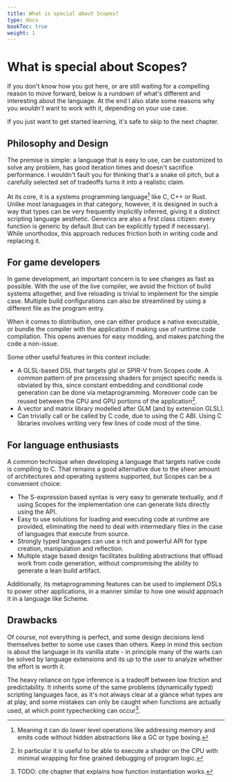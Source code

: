 ```yaml
---
title: What is special about Scopes?
type: docs
bookToc: true
weight: 1
---
```


# What is special about Scopes?

If you don't know how you got here, or are still waiting for a compelling reason to move forward,
below is a rundown of what's different and interesting about the language. At the end I also
state some reasons why you _wouldn't_ want to work with it, depending on your use case.

If you just want to get started learning, it's safe to skip to the next chapter.

## Philosophy and Design

The premise is simple: a language that is easy to use, can be customized to solve any problem, has good iteration times and doesn't sacrifice performance. I wouldn't fault you for thinking that's a snake oil pitch, but a carefully selected set of tradeoffs turns it into a realistic claim.

At its core, it is a systems programming language[^1] like C, C++ or Rust. Unlike most lanaguages in that category, however, it is designed in such a way that types can be very frequently implicitly inferred, giving it a distinct scripting language aesthetic. Generics are also a first class citizen: every function is generic by default (but can be explicitly typed if necessary). While unorthodox, this approach reduces friction both in writing code and replacing it.

## For game developers

In game development, an important concern is to see changes as fast as possible. With the use of the live compiler, we avoid the friction of build systems altogether, and live reloading is trivial to implement for the simple case. Multiple build configurations can also be streamlined by using a different file as the program entry. 

When it comes to distribution, one can either produce a native executable, or bundle the compiler with the application if making use of runtime code compilation. This opens avenues for easy modding, and makes patching the code a non-issue.

Some other useful features in this context include:

- A GLSL-based DSL that targets glsl or SPIR-V from Scopes code. A common pattern of pre processing shaders for project specific needs is obviated by this, since constant embedding and conditional code generation can be done via metaprogramming. Moreover code can be reused between the CPU and GPU portions of the application[^2].
- A vector and matrix library modelled after GLM (and by extension GLSL).
- Can trivially call or be called by C code, due to using the C ABI. Using C libraries involves writing very few lines of code most of the time.

## For language enthusiasts

A common technique when developing a language that targets native code is compiling to C. That remains a good alternative due to the sheer amount of architectures and operating systems supported, but Scopes can be a convenient choice:
- The S-expression based syntax is very easy to generate textually, and if using Scopes for the implementation one can generate lists directly using the API.
- Easy to use solutions for loading and executing code at runtime are provided, eliminating the need to deal with intermediary files in the case of languages that execute from source.
- Strongly typed languages can use a rich and powerful API for type creation, manipulation and reflection.
- Multiple stage based design facilitates building abstractions that offload work from code generation, without compromising the ability to generate a lean build artifact.

Additionally, its metaprogramming features can be used to implement DSLs to power other applications, in a manner similar to how one would approach it in a language like Scheme.

## Drawbacks

Of course, not everything is perfect, and some design decisions lend themselves better to some use cases than others. Keep in mind this section is about the language in its vanilla state - in principle many of the warts can be solved by language extensions and its up to the user to analyze whether the effort is worth it.

The heavy reliance on type inference is a tradeoff between low friction and predictability. It inherits some of the same problems (dynamically typed) scripting languages face, as it's not always clear at a glance what types are at play, and some mistakes can only be caught when functions are actually used, at which point typechecking can occur[^3]. 

[^1]: Meaning it can do lower level operations like addressing memory and emits code without hidden abstractions like a GC or type boxing.
[^2]: In particular it is useful to be able to execute a shader on the CPU with minimal wrapping for fine grained debugging of program logic.
[^3]: TODO: cite chapter that explains how function instantiation works.
